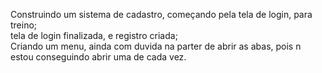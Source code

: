 Construindo um sistema de cadastro, começando pela tela de login, para treino;  
tela de login finalizada, e registro criada;  
Criando um menu, ainda com duvida na parter de abrir as abas, pois n estou conseguindo abrir uma de cada vez.
